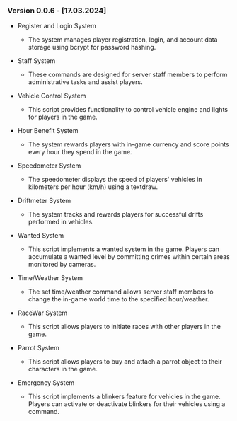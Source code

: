 ### Version 0.0.6 - [17.03.2024]

- Register and Login System
    - The system manages player registration, login, and account data storage using bcrypt for password hashing.

- Staff System
    - These commands are designed for server staff members to perform administrative tasks and assist players.

- Vehicle Control System
    - This script provides functionality to control vehicle engine and lights for players in the game.

- Hour Benefit System
    - The system rewards players with in-game currency and score points every hour they spend in the game.

- Speedometer System
    - The speedometer displays the speed of players' vehicles in kilometers per hour (km/h) using a textdraw.

- Driftmeter System
    - The system tracks and rewards players for successful drifts performed in vehicles.

- Wanted System
    - This script implements a wanted system in the game. Players can accumulate a wanted level by committing crimes within certain areas monitored by cameras.

- Time/Weather System
    - The set time/weather command allows server staff members to change the in-game world time to the specified hour/weather.

- RaceWar System
    - This script allows players to initiate races with other players in the game.

- Parrot System
    - This script allows players to buy and attach a parrot object to their characters in the game.

- Emergency System
    - This script implements a blinkers feature for vehicles in the game. Players can activate or deactivate blinkers for their vehicles using a command.